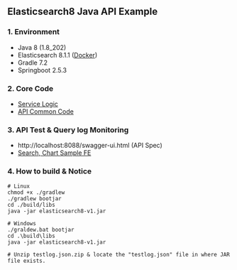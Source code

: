 ## Elasticsearch8 Java API Example
  
### 1. Environment
- Java 8 (1.8_202)
- Elasticsearch 8.1.1 ([Docker](https://github.com/kimheonseung/elasticsearch8/tree/master/docker-es8))
- Gradle 7.2
- Springboot 2.5.3
  
### 2. Core Code
- [Service Logic](https://github.com/kimheonseung/elasticsearch8/tree/master/src/main/java/com/devh/example/elasticsearch8/service)
- [API Common Code](https://github.com/kimheonseung/elasticsearch8/tree/master/src/main/java/com/devh/example/elasticsearch8/api)

### 3. API Test & Query log Monitoring
- http://localhost:8088/swagger-ui.html (API Spec)
- [Search, Chart Sample FE](https://github.com/kimheonseung/elasticsearch8/tree/master/react-app)

### 4. How to build & Notice
```shell
# Linux
chmod +x ./gradlew
./gradlew bootjar 
cd ./build/libs
java -jar elasticsearch8-v1.jar

# Windows
./graldew.bat bootjar
cd .\build\libs
java -jar elasticsearch8-v1.jar

# Unzip testlog.json.zip & locate the "testlog.json" file in where JAR file exists.
```
  
